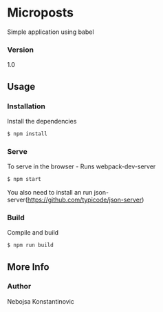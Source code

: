 # Microposts

Simple application using babel

### Version
1.0

## Usage

### Installation

Install the dependencies

```sh
$ npm install
```

### Serve
To serve in the browser  - Runs webpack-dev-server

```sh
$ npm start
```

You also need to install an run json-server(https://github.com/typicode/json-server)

### Build
Compile and build

```sh
$ npm run build
```

## More Info

### Author

Nebojsa Konstantinovic
